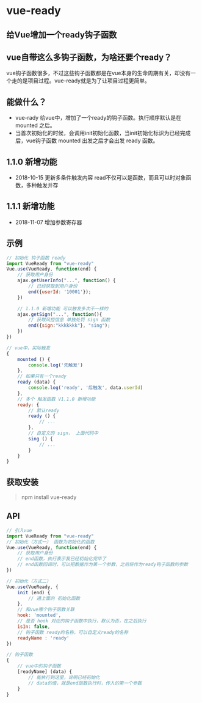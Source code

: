 # vue-ready  

## 给Vue增加一个ready钩子函数

## vue自带这么多钩子函数，为啥还要个ready？  
vue钩子函数很多，不过这些钩子函数都是在vue本身的生命周期有关，却没有一个走的是项目过程。vue-ready就是为了让项目过程更简单。

## 能做什么？  
* vue-rady 给vue中，增加了一个ready的钩子函数。执行顺序默认是在 mounted 之后。
* 当首次初始化的时候，会调用init初始化函数，当init初始化标识为已经完成后，vue钩子函数 mounted 出发之后才会出发 ready 函数。

## 1.1.0 新增功能
 * 2018-10-15 更新多条件触发内容 read不仅可以是函数，而且可以时对象函数，多种触发并存
## 1.1.1 新增功能
 * 2018-11-07 增加参数寄存器

## 示例
````javascript
// 初始化 钩子函数 ready
import VueReady from "vue-ready"
Vue.use(VueReady, function(end) {
    // 获取用户身份
    ajax.getUserInfo("...", function() {
        // 已经获取到用户身份
        end({userId: '10001'});
    })

    // 1.1.0 新增功能 可以触发多次不一样的
    ajax.getSign("...", function(){
        // 获取风控信息 单独处罚 sign 函数
        end({sign:"kkkkkkk"}, "sing");
    })
})

````

````javascript
// vue中，实际触发
{
    mounted () {
        console.log('先触发')
    },
    // 如果只有一个ready
    ready (data) {
        console.log('ready', '后触发', data.userId)
    },
    // 多个 触发函数 V1.1.0 新增功能
    ready: {
        // 默认ready
        ready () {
            // ...
        },
        // 自定义的 sign， 上面代码中
        sing () {
            // ...
        }
    }
}

````

## 获取安装  
> npm install vue-ready

## API  
````javascript
// 引入vue
import VueReady from "vue-ready"
// 初始化（方式一） 函数为初始化的函数
Vue.use(VueReady, function(end) {
    // 获取用户身份
    // end函数，执行表示我已经初始化完毕了
    // end函数回调时，可以把数据作为第一个参数，之后将作为ready钩子函数的参数
})

// 初始化（方式二） 
Vue.use(VueReady, {
    init (end) {
        // 通上面的 初始化函数
    },
    // 和vue哪个钩子函数关联
    hook: 'mounted',
    // 是否 hook 对应的钩子函数中执行，默认为否，在之后执行
    isIn: false,
    // 钩子函数 ready的名称，可以自定义ready的名称
    readyName : 'ready'
})

// 钩子函数
{
    // vue中的钩子函数
    [readyName] (data) {
        // 能执行到这里，说明已经初始化
        // data的值，就是end函数执行时，传入的第一个参数
    }
}
````